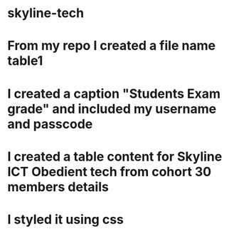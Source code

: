 # skyline-tech
# From my repo I created a file name table1
# I created a caption "Students Exam grade" and included my username and passcode
# I created a table content for Skyline ICT Obedient tech from cohort 30 members details 
# I styled it using css